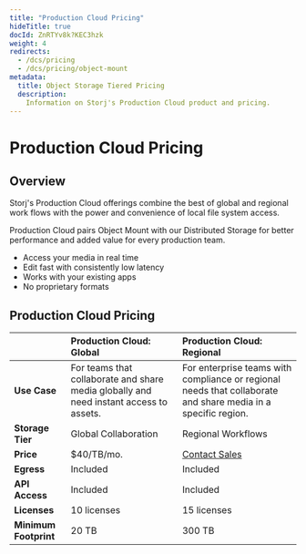 ```yaml
---
title: "Production Cloud Pricing"
hideTitle: true
docId: ZnRTYv8k?KEC3hzk
weight: 4
redirects:
  - /dcs/pricing
  - /dcs/pricing/object-mount
metadata:
  title: Object Storage Tiered Pricing
  description:
    Information on Storj's Production Cloud product and pricing.
---
```


# Production Cloud Pricing

## Overview

Storj's Production Cloud offerings combine the best of global and regional work flows with the power and convenience of local file system access.

Production Cloud pairs Object Mount with our Distributed Storage for better performance and added value for every production team.

- Access your media in real time
- Edit fast with consistently low latency
- Works with your existing apps
- No proprietary formats


## Production Cloud Pricing

|    | **Production Cloud: Global** | **Production Cloud: Regional** |
| :- | :--------------------------- | :----------------------------- |
| **Use Case**          | For teams that collaborate and share media globally and need instant access to assets. | For enterprise teams with compliance or regional needs that collaborate and share media in a specific region. |
| **Storage Tier**      | Global Collaboration | Regional Workflows | 
| **Price**             | $40/TB/mo.  | [Contact Sales](https://www.storj.io/landing/get-in-touch) |
| **Egress**            | Included    | Included      |
| **API Access**        | Included    | Included      |
| **Licenses**          | 10 licenses | 15 licenses   |
| **Minimum Footprint** | 20 TB       | 300 TB        |

